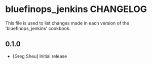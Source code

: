 bluefinops_jenkins CHANGELOG
=================

This file is used to list changes made in each version of the 'bluefinops_jenkins'
cookbook.

0.1.0
-----
- [Greg Sheu] Initial release

